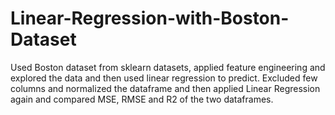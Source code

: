 # Linear-Regression-with-Boston-Dataset
Used Boston dataset from sklearn datasets, applied feature engineering and explored the data and then used linear regression to predict.  Excluded few columns and normalized the dataframe and then applied Linear Regression again and compared MSE, RMSE and R2 of the two dataframes.

